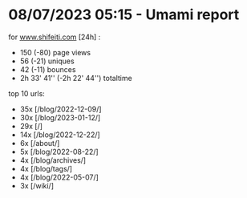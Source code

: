 # 08/07/2023 05:15 - Umami report
for www.shifeiti.com [24h] :

 - 150 (-80) page views
 - 56 (-21) uniques
 - 42 (-11) bounces
 - 2h 33' 41'' (-2h 22' 44'') totaltime


top 10 urls:
 - 35x [/blog/2022-12-09/]
 - 30x [/blog/2023-01-12/]
 - 29x [/]
 - 14x [/blog/2022-12-22/]
 - 6x [/about/]
 - 5x [/blog/2022-08-22/]
 - 4x [/blog/archives/]
 - 4x [/blog/tags/]
 - 4x [/blog/2022-05-07/]
 - 3x [/wiki/]


